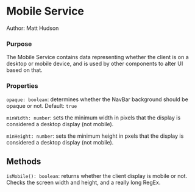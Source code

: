 # Mobile Service

Author: Matt Hudson

### Purpose

The Mobile Service contains data representing whether the client is on a desktop or mobile device, and is used by other components to alter UI based on that.

### Properties

`opaque: boolean`: determines whether the NavBar background should be opaque or not. Default: `true`

`minWidth: number`: sets the minimum width in pixels that the display is considered a desktop display (not mobile).

`minHeight: number`: sets the minimum height in pxels that the display is considered a desktop display (not mobile).

## Methods

`isMobile(): boolean`: returns whether the client display is mobile or not. Checks the screen width and height, and a really long RegEx.